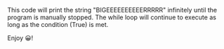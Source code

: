 This code will print the string "BIGEEEEEEEEEERRRRR" infinitely until the program is manually stopped. The while loop will continue to execute as long as the condition (True) is met.

Enjoy 😀!
